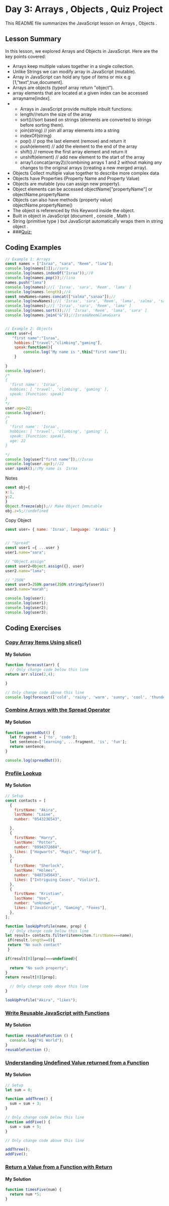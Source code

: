 
# Day 3: Arrays , Objects , Quiz Project

This README file summarizes the JavaScript lesson on Arrays , Objects . 

## Lesson Summary

In this lesson, we explored Arrays and Objects  in JavaScript. Here are the key points covered:
- Arrays keep multiple values together in a single collection.
- Unlike Strings we can modify array in JavaScript (mutable).
- Array in JavaScript can hold any type of items or mix e.g [1,"text",true,document].
- Arrays are objects (typeof array return "object").
- array elements that are located at a given index can be accessed  arrayname[index].
- - Arrays in JavaScript provide multiple inbuilt functions:
  - length//return the size of the array
  - sort()//sort based on strings (elements are converted to strings before sorting them).
  - join(string) // join all array elements into a string
  - indexOf(string)
  - pop() // pop the last element (remove) and return it 
  - push(element) // add the element to the end of the array
  - shift() // remove the first array element and return it 
  - unshift(element) // add new element to the start of the array
  - array1.concat(array2)//combining arrays 1 and 2 without making any changes to the original arrays (creating a new merged array).
- Objects Collect multiple value together to describe more complex data
- Objects have Properties (Property Name and Property Value)
- Objects are mutable (you can assign new property).
- Object elements can be accessed objectName["propertyName"] or objectName.propertyName
- Objects can also have methods (property value) objectName.propertyName()
- The object is referenced by this Keyword inside the object.
- Built in object in JavaScript (document , console , Math )
- String (primitive type ) but JavaScript automatically wraps them in string object .
- ###[Quiz:](https://anjana.dev/javascript-first-steps/2-jsquiz-fancy.html)

  
## Coding Examples

```javascript
// Example 1: Arrays 
const names = ["Israa", "sara", "Reem", "lina"];
console.log(names[1]);//sara
console.log(names.indexOf("Israa"));//0
console.log(names.pop());//lina
names.push("lama")
console.log(names);//[ 'Israa', 'sara', 'Reem', 'lama' ]
console.log(names.length);//4
const newNames=names.concat(["salma","sanaa"]);//
console.log(newNames);//[ 'Israa', 'sara', 'Reem', 'lama', 'salma', 'sanaa' ]
console.log(names);//[ 'Israa', 'sara', 'Reem', 'lama' ]
console.log(names.sort());//[ 'Israa', 'Reem', 'lama', 'sara' ]
console.log(names.join("&"));//Israa&Reem&lama&sara


// Example 2: Objects
const user={
   "first name":"Israa",
    hobbies:["travel","climbing","gaming"],
    speak:function(){
        console.log("My name is ",this["first name"]);
    }
    
}
console.log(user);
/*
{
  'first name': 'Israa',
  hobbies: [ 'travel', 'climbing', 'gaming' ],
  speak: [Function: speak]
}
*/
user.age=22;
console.log(user);
/*
{
  'first name': 'Israa',
  hobbies: [ 'travel', 'climbing', 'gaming' ],
  speak: [Function: speak],
  age: 22
}

*/
console.log(user["first name"]);//Israa
console.log(user.age);//22
user.speak();//My name is  Israa

```

Notes
```javascript
const obj={
x:1,
y:2,
}
Object.freeze(obj);// Make Object Immutable 
obj.z=5;//undefined

```
Copy Object 
```javascript
const user= { name: 'Israa', language: 'Arabic' }


// "Spread"
const user1 ={ ...user }
user1.name="sara";

// "Object.assign"
const user2=Object.assign({}, user)
user2.name="lama";

// "JSON"
const user3=JSON.parse(JSON.stringify(user))
user3.name="marah";

console.log(user);
console.log(user1);
console.log(user2);
console.log(user3);

```


## Coding Exercises

### [Copy Array Items Using slice()](https://www.freecodecamp.org/learn/javascript-algorithms-and-data-structures/basic-data-structures/copy-array-items-using-slice)

#### My Solution


```javascript
function forecast(arr) {
  // Only change code below this line
return arr.slice(2,4);

}

// Only change code above this line
console.log(forecast(['cold', 'rainy', 'warm', 'sunny', 'cool', 'thunderstorms']));
```


### [Combine Arrays with the Spread Operator](https://www.freecodecamp.org/learn/javascript-algorithms-and-data-structures/basic-data-structures/combine-arrays-with-the-spread-operator)

#### My Solution


```javascript
function spreadOut() {
  let fragment = ['to', 'code'];
  let sentence=['learning', ...fragment, 'is', 'fun']; 
  return sentence;
}

console.log(spreadOut());
```




### [Profile Lookup](https://www.freecodecamp.org/learn/javascript-algorithms-and-data-structures/basic-javascript/profile-lookup)

#### My Solution


```javascript
// Setup
const contacts = [
  {
    firstName: "Akira",
    lastName: "Laine",
    number: "0543236543",

  },
  {
    firstName: "Harry",
    lastName: "Potter",
    number: "0994372684",
    likes: ["Hogwarts", "Magic", "Hagrid"],
  },
  {
    firstName: "Sherlock",
    lastName: "Holmes",
    number: "0487345643",
    likes: ["Intriguing Cases", "Violin"],
  },
  {
    firstName: "Kristian",
    lastName: "Vos",
    number: "unknown",
    likes: ["JavaScript", "Gaming", "Foxes"],
  },
];

function lookUpProfile(name, prop) {
  // Only change code below this line
let result= contacts.filter(item=>item.firstName===name);
 if(result.length==0){
 return "No such contact"
 }

if(result[0][prop]===undefined){
   
  return "No such property";
}
return result[0][prop];

  // Only change code above this line
}

lookUpProfile("Akira", "likes");
```






### [Write Reusable JavaScript with Functions](https://www.freecodecamp.org/learn/javascript-algorithms-and-data-structures/basic-javascript/write-reusable-javascript-with-functions)

#### My Solution


```javascript
function reusableFunction () {
  console.log("Hi World");
}
reusableFunction ();

```



### [Understanding Undefined Value returned from a Function](https://www.freecodecamp.org/learn/javascript-algorithms-and-data-structures/basic-javascript/understanding-undefined-value-returned-from-a-function)

#### My Solution


```javascript
// Setup
let sum = 0;

function addThree() {
  sum = sum + 3;
}

// Only change code below this line
function addFive() {
  sum = sum + 5;
}

// Only change code above this line

addThree();
addFive();

```



### [Return a Value from a Function with Return](https://www.freecodecamp.org/learn/javascript-algorithms-and-data-structures/basic-javascript/return-a-value-from-a-function-with-return)

#### My Solution


```javascript
function timesFive(num) {
  return num *5;
}
```

